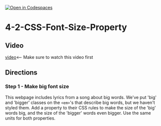 [![Open in Codespaces](https://classroom.github.com/assets/launch-codespace-2972f46106e565e64193e422d61a12cf1da4916b45550586e14ef0a7c637dd04.svg)](https://classroom.github.com/open-in-codespaces?assignment_repo_id=21358972)
# 4-2-CSS-Font-Size-Property

## Video 
[video](https://youtu.be/gc1O5v1Zhyo)<-- Make sure to watch this video first

## Directions 
### Step 1 - Make big font size <br>
This webpage includes lyrics from a song about big words. We've put 'big' and 'bigger' classes on the `<em>`'s that describe big words, but we haven't styled them. Add a property to their CSS rules to make the size of the 'big' words big, and the size of the 'bigger' words even bigger. Use the same units for both properties.
